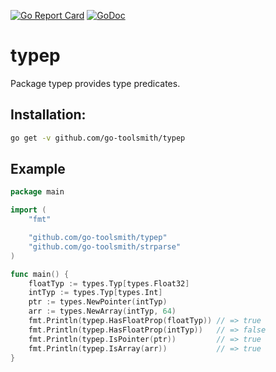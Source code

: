 [![Go Report Card](https://goreportcard.com/badge/github.com/go-toolsmith/typep)](https://goreportcard.com/report/github.com/go-toolsmith/typep)
[![GoDoc](https://godoc.org/github.com/go-toolsmith/typep?status.svg)](https://godoc.org/github.com/go-toolsmith/typep)


# typep

Package typep provides type predicates.

## Installation:

```bash
go get -v github.com/go-toolsmith/typep
```

## Example

```go
package main

import (
	"fmt"

	"github.com/go-toolsmith/typep"
	"github.com/go-toolsmith/strparse"
)

func main() {
	floatTyp := types.Typ[types.Float32]
	intTyp := types.Typ[types.Int]
	ptr := types.NewPointer(intTyp)
	arr := types.NewArray(intTyp, 64)
	fmt.Println(typep.HasFloatProp(floatTyp)) // => true
	fmt.Println(typep.HasFloatProp(intTyp))   // => false
	fmt.Println(typep.IsPointer(ptr))         // => true
	fmt.Println(typep.IsArray(arr))           // => true
}
```

